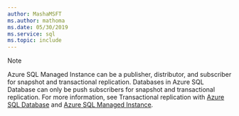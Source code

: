 ```yaml
---
author: MashaMSFT
ms.author: mathoma
ms.date: 05/30/2019
ms.service: sql
ms.topic: include
---
```

  > [!NOTE] 
  > Azure SQL Managed Instance can be a publisher, distributor, and subscriber for snapshot and transactional replication. Databases in Azure SQL Database can only be push subscribers for snapshot and transactional replication. For more information, see Transactional replication with [Azure SQL Database](/azure/azure-sql/database/replication-to-sql-database) and [Azure SQL Managed Instance](/azure/azure-sql/managed-instance/replication-transactional-overview).
